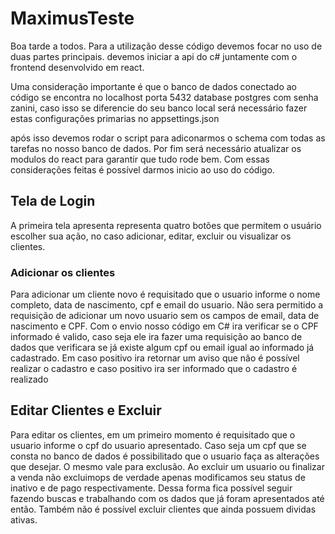 # MaximusTeste

Boa tarde a todos.
Para a utilização desse código devemos focar no uso de duas partes principais. devemos iniciar a api do c# juntamente com o frontend desenvolvido em react.

Uma consideração importante é que o banco de dados conectado ao código se encontra no localhost porta 5432 database postgres com senha zanini, caso isso se diferencie do seu banco local será necessário fazer estas configurações primarias no appsettings.json

após isso devemos rodar o script para adiconarmos o schema com todas as tarefas no nosso banco de dados. Por fim será necessário atualizar os modulos do react para garantir que tudo rode bem. Com essas considerações feitas é possível darmos inicio ao uso do código.

## Tela de Login

A primeira tela apresenta representa quatro botões que permitem o usuário escolher sua ação, no caso adicionar, editar, excluir ou visualizar os clientes.

### Adicionar os clientes
Para adicionar um cliente novo é requisitado que o usuario informe o nome completo, data de nascimento, cpf e email do usuario.
Não sera permitido a requisição de adicionar um novo usuario sem os campos de email, data de nascimento e CPF.
Com o envio nosso código em C# ira verificar se o CPF informado é valido, caso seja ele ira fazer uma requisição ao banco de dados que verificara se já existe algum cpf ou email igual ao informado já cadastrado. Em caso positivo ira retornar um aviso que não é possível realizar o cadastro e caso positivo ira ser informado que o cadastro é realizado

## Editar Clientes e Excluir
Para editar os clientes, em um primeiro momento é requisitado que o usuario informe o cpf do usuario apresentado. Caso seja um cpf que se consta no banco de dados é possibilitado que o usuario faça as alterações que desejar. O mesmo vale para exclusão.
Ao excluir um usuario ou finalizar a venda não excluimops de verdade apenas modificamos seu status de inativo e de pago respectivamente. Dessa forma fica possível seguir fazendo buscas e trabalhando com os dados que já foram apresentados até então. Também não é possível excluir clientes que ainda possuem dividas ativas.

